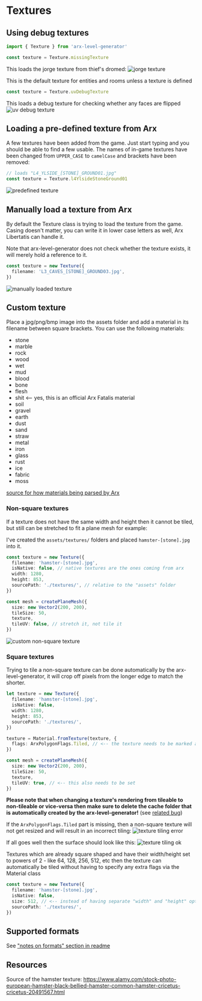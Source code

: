 # Textures

## Using debug textures

```ts
import { Texture } from 'arx-level-generator'

const texture = Texture.missingTexture
```

This loads the jorge texture from thief's dromed:
![jorge texture](img/textures-jorge.jpg?raw=true 'jorge texture')

This is the default texture for entities and rooms unless a texture is defined

```ts
const texture = Texture.uvDebugTexture
```

This loads a debug texture for checking whether any faces are flipped
![uv debug texture](img/textures-uv-debug.jpg?raw=true 'uv debug texture')

## Loading a pre-defined texture from Arx

A few textures have been added from the game. Just start typing and you should be able to find a few usable.
The names of in-game textures have been changed from `UPPER_CASE` to `camelCase` and brackets have been removed:

```ts
// loads "L4_YLSIDE_[STONE]_GROUND01.jpg"
const texture = Texture.l4YlsideStoneGround01
```

![predefined texture](img/textures-predefined.jpg?raw=true 'predefined texture')

## Manually load a texture from Arx

By default the Texture class is trying to load the texture from the game. Casing doesn't matter, you can
write it in lower case letters as well, Arx Libertatis can handle it.

Note that arx-level-generator does not check whether the texture exists, it will merely hold a reference to it.

```ts
const texture = new Texture({
  filename: 'L3_CAVES_[STONE]_GROUND03.jpg',
})
```

![manually loaded texture](img/textures-manual-arx.jpg?raw=true 'manually loaded texture')

## Custom texture

Place a jpg/png/bmp image into the assets folder and add a material in its filename between square brackets.
You can use the following materials:

- stone
- marble
- rock
- wood
- wet
- mud
- blood
- bone
- flesh
- shit <-- yes, this is an official Arx Fatalis material
- soil
- gravel
- earth
- dust
- sand
- straw
- metal
- iron
- glass
- rust
- ice
- fabric
- moss

[source for how materials being parsed by Arx](https://github.com/arx/ArxLibertatis/blob/1.2.1/src/scene/Interactive.cpp#L2337)

### Non-square textures

If a texture does not have the same width and height then it cannot be tiled, but still can be stretched to fit a plane mesh for example:

I've created the `assets/textures/` folders and placed `hamster-[stone].jpg` into it.

```ts
const texture = new Texture({
  filename: 'hamster-[stone].jpg',
  isNative: false, // native textures are the ones coming from arx
  width: 1280,
  height: 853,
  sourcePath: './textures/', // relative to the "assets" folder
})

const mesh = createPlaneMesh({
  size: new Vector2(200, 200),
  tileSize: 50,
  texture,
  tileUV: false, // stretch it, not tile it
})
```

![custom non-square texture](img/textures-custom-non-square.jpg?raw=true 'custom non-square texture')

### Square textures

Trying to tile a non-square texture can be done automatically by the arx-level-generator, it will crop off pixels
from the longer edge to match the shorter.

```ts
let texture = new Texture({
  filename: 'hamster-[stone].jpg',
  isNative: false,
  width: 1280,
  height: 853,
  sourcePath: './textures/',
})

texture = Material.fromTexture(texture, {
  flags: ArxPolygonFlags.Tiled, // <-- the texture needs to be marked as tileable
})

const mesh = createPlaneMesh({
  size: new Vector2(200, 200),
  tileSize: 50,
  texture,
  tileUV: true, // <-- this also needs to be set
})
```

**Please note that when changing a texture's rendering from tileable to non-tileable or vice-versa then make sure
to delete the cache folder that is automatically created by the arx-level-generator!** (see [related bug](https://github.com/arx-tools/arx-level-generator/issues/33))

If the `ArxPolygonFlags.Tiled` part is missing, then a non-square texture will not get resized and will result in
an incorrect tiling:
![texture tiling error](img/textures-tiled-error.jpg?raw=true 'texture tiling error')

If all goes well then the surface should look like this:
![texture tiling ok](img/textures-tiled-ok.jpg?raw=true 'texture tiling ok')

Textures which are already square shaped and have their width/height set to powers of 2 - like 64, 128, 256, 512, etc
then the texture can automatically be tiled without having to specify any extra flags via the Material class

```ts
const texture = new Texture({
  filename: 'hamster-[stone].jpg',
  isNative: false,
  size: 512, // <-- instead of having separate "width" and "height" options, size can be specified with this single "size" option
  sourcePath: './textures/',
})
```

## Supported formats

See ["notes on formats" section in readme](https://github.com/arx-tools/arx-level-generator?tab=readme-ov-file#notes-on-formats)

## Resources

Source of the hamster texture: https://www.alamy.com/stock-photo-european-hamster-black-bellied-hamster-common-hamster-cricetus-cricetus-20491567.html
